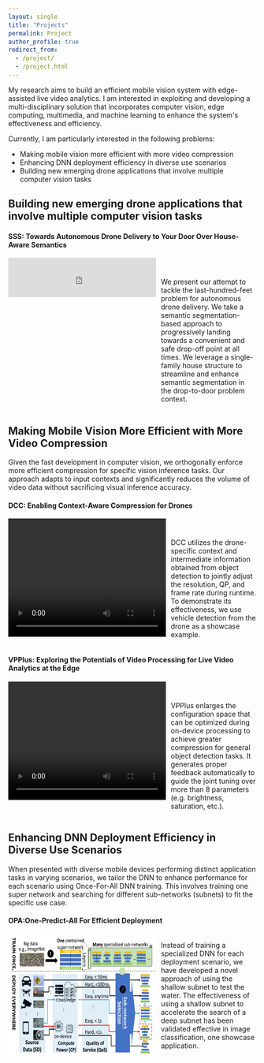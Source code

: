 ```yaml
---
layout: single
title: "Projects"
permalink: Project
author_profile: true
redirect_from: 
  - /project/
  - /project.html
---
```


My research aims to build an efficient mobile vision system with edge-assisted live video analytics.
I am interested in exploiting and developing a multi-disciplinary solution that incorporates computer vision, edge computing, multimedia, and machine learning to enhance the system's effectiveness and efficiency. 

Currently, I am particularly interested in the following problems:
* Making mobile vision more efficient with more video compression
* Enhancing DNN deployment efficiency in diverse use scenarios
* Building new emerging drone applications that involve multiple computer vision tasks

Building new emerging drone applications that involve multiple computer vision tasks
----

#### SSS: Towards Autonomous Drone Delivery to Your Door Over House-Aware Semantics
<div style="display: flex">
    <iframe width="1080" height="80" src="https://www.youtube.com/embed/G6I9XzCyHFQ" frameborder="0" style="float: left; margin-right: 10px;"></iframe>
    <p style="margin-top: 40px;"> We present our attempt to tackle the last-hundred-feet problem for autonomous drone delivery. We take a semantic segmentation-based approach to progressively landing towards a convenient and safe drop-off point at all times. We leverage a single-family house structure to streamline and enhance semantic segmentation in the drop-to-door problem context.
    </p>
  
</div>



Making Mobile Vision More Efficient with More Video Compression
----
Given the fast development in computer vision, we orthogonally enforce more efficient compression for specific vision inference tasks. Our approach  adapts to input contexts and significantly reduces the volume of video data without sacrificing visual inference accuracy.
<!--Compress Video without Compromising Analytical Accuracy-->

#### DCC: Enabling Context-Aware Compression for Drones

<div style="display: flex">
    <video width="320" height="240" controls style="float: left; margin-right: 10px;">
        <source src="../images/dcc.mp4" type="video/mp4">
        Your browser does not support the video tag.
    </video>
    <p style="margin-top: 40px;">DCC utilizes the drone-specific context and intermediate information obtained from object detection to
jointly adjust the resolution, QP, and frame rate during runtime. To demonstrate its effectiveness, we use vehicle detection from the drone as a showcase example.</p>
</div>


#### VPPlus: Exploring the Potentials of Video Processing for Live Video Analytics at the Edge

<div style="display: flex">
    <video width="320" height="240" controls style="float: left; margin-right: 10px;">
        <source src="../images/vpplus.mp4" type="video/mp4">
        Your browser does not support the video tag.
    </video>
    <p style="margin-top: 40px;">VPPlus enlarges the configuration space that can be optimized during on-device processing to achieve greater compression for general object detection tasks. It generates proper feedback automatically to guide the joint tuning over more than 8 parameters (e.g. brightness, saturation, etc.).</p>
</div>


Enhancing DNN Deployment Efficiency in Diverse Use Scenarios
----
When presented with diverse mobile devices performing distinct application tasks in varying scenarios, we tailor the DNN to enhance performance for each scenario using Once-For-All DNN training. This involves training one super network and searching for different sub-networks (subnets) to fit the specific use case.
<!--Customize DNN Deployment in Diverse Use Scenario-->

#### OPA:One-Predict-All For Efficient Deployment
<div style="display: flex">
    <img src="../images/ofa_flow.png" alt="Your Image" width="300" style="float: left; margin-right: 10px;">
    <p>Instead of training a specialized DNN for each deployment scenario, we have developed a
novel approach of using the shallow subnet to test the water. The effectiveness of using a
shallow subnet to accelerate the search of a deep subnet has been validated effective in image
classification, one showcase application.</p>
</div>

